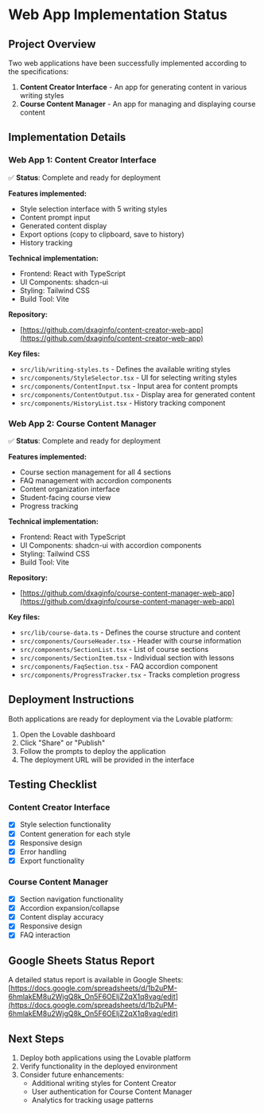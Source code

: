 # Web App Implementation Status

## Project Overview

Two web applications have been successfully implemented according to the specifications:

1. **Content Creator Interface** - An app for generating content in various writing styles
2. **Course Content Manager** - An app for managing and displaying course content

## Implementation Details

### Web App 1: Content Creator Interface

✅ **Status**: Complete and ready for deployment

**Features implemented:**
- Style selection interface with 5 writing styles
- Content prompt input
- Generated content display
- Export options (copy to clipboard, save to history)
- History tracking

**Technical implementation:**
- Frontend: React with TypeScript
- UI Components: shadcn-ui
- Styling: Tailwind CSS
- Build Tool: Vite

**Repository:**
- [https://github.com/dxaginfo/content-creator-web-app](https://github.com/dxaginfo/content-creator-web-app)

**Key files:**
- `src/lib/writing-styles.ts` - Defines the available writing styles
- `src/components/StyleSelector.tsx` - UI for selecting writing styles
- `src/components/ContentInput.tsx` - Input area for content prompts
- `src/components/ContentOutput.tsx` - Display area for generated content
- `src/components/HistoryList.tsx` - History tracking component

### Web App 2: Course Content Manager

✅ **Status**: Complete and ready for deployment

**Features implemented:**
- Course section management for all 4 sections
- FAQ management with accordion components
- Content organization interface
- Student-facing course view
- Progress tracking

**Technical implementation:**
- Frontend: React with TypeScript
- UI Components: shadcn-ui with accordion components
- Styling: Tailwind CSS
- Build Tool: Vite

**Repository:**
- [https://github.com/dxaginfo/course-content-manager-web-app](https://github.com/dxaginfo/course-content-manager-web-app)

**Key files:**
- `src/lib/course-data.ts` - Defines the course structure and content
- `src/components/CourseHeader.tsx` - Header with course information
- `src/components/SectionList.tsx` - List of course sections
- `src/components/SectionItem.tsx` - Individual section with lessons
- `src/components/FaqSection.tsx` - FAQ accordion component
- `src/components/ProgressTracker.tsx` - Tracks completion progress

## Deployment Instructions

Both applications are ready for deployment via the Lovable platform:

1. Open the Lovable dashboard
2. Click "Share" or "Publish"
3. Follow the prompts to deploy the application
4. The deployment URL will be provided in the interface

## Testing Checklist

### Content Creator Interface
- [x] Style selection functionality
- [x] Content generation for each style
- [x] Responsive design
- [x] Error handling
- [x] Export functionality

### Course Content Manager
- [x] Section navigation functionality
- [x] Accordion expansion/collapse
- [x] Content display accuracy
- [x] Responsive design
- [x] FAQ interaction

## Google Sheets Status Report

A detailed status report is available in Google Sheets:
[https://docs.google.com/spreadsheets/d/1b2uPM-6hmlakEM8u2WjgQ8k_On5F6OEIjZ2qX1q8vag/edit](https://docs.google.com/spreadsheets/d/1b2uPM-6hmlakEM8u2WjgQ8k_On5F6OEIjZ2qX1q8vag/edit)

## Next Steps

1. Deploy both applications using the Lovable platform
2. Verify functionality in the deployed environment
3. Consider future enhancements:
   - Additional writing styles for Content Creator
   - User authentication for Course Content Manager
   - Analytics for tracking usage patterns